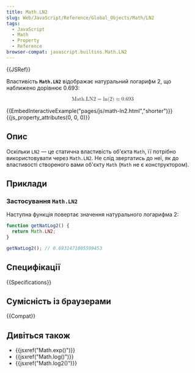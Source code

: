 ```yaml
---
title: Math.LN2
slug: Web/JavaScript/Reference/Global_Objects/Math/LN2
tags:
  - JavaScript
  - Math
  - Property
  - Reference
browser-compat: javascript.builtins.Math.LN2
---
```

{{JSRef}}

Властивість  **`Math.LN2`** відображає натуральний логарифм 2, що наближено дорівнює 0.693:

<math display="block"><semantics><mrow><mstyle mathvariant="monospace"><mi>Math.LN2</mi></mstyle><mo>=</mo><mo lspace="0em" rspace="0em">ln</mo><mo stretchy="false">(</mo><mn>2</mn><mo stretchy="false">)</mo><mo>≈</mo><mn>0.693</mn></mrow><annotation encoding="TeX">\mathtt{\mi{Math.LN2}} = \ln(2) \approx 0.693</annotation></semantics></math>

{{EmbedInteractiveExample("pages/js/math-ln2.html","shorter")}}{{js_property_attributes(0, 0, 0)}}

## Опис

Оскільки `LN2` — це статична властивість об'єкта `Math`, її потрібно використовувати через `Math.LN2`. Не слід звертатись до неї, як до властивості створеного вами об'єкту `Math` (`Math` не є конструктором).

## Приклади

### Застосування `Math.LN2`

Наступна функція повертає значення натурального логарифма 2:

```js
function getNatLog2() {
  return Math.LN2;
}

getNatLog2(); // 0.6931471805599453
```

## Специфікації

{{Specifications}}

## Сумісність із браузерами

{{Compat}}

## Дивіться також

- {{jsxref("Math.exp()")}}
- {{jsxref("Math.log()")}}
- {{jsxref("Math.log2()")}}
